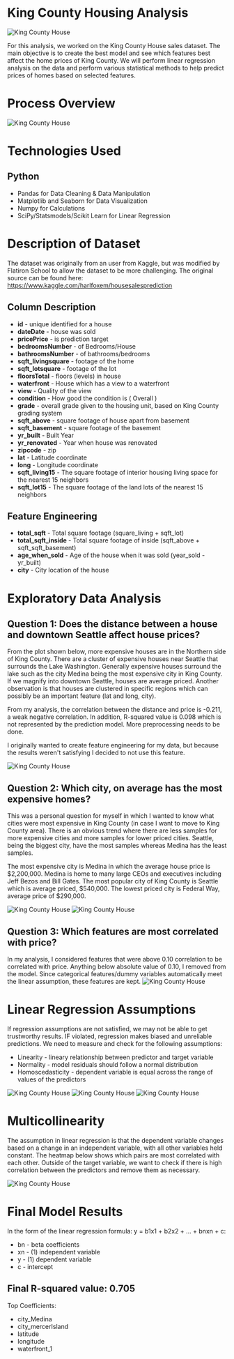 
# King County Housing Analysis

![King County House](https://github.com/ttam37/dsc-mod-2-project-v2-1-onl01-dtsc-ft-052620/blob/master/images/king_county_pic.jpg)

For this analysis, we worked on the King County House sales dataset. The main objective is to create the best model and see which features best affect the home prices of King County. We will perform linear regression analysis on the data and perform various statistical methods to help predict prices of homes based on selected features.

# Process Overview

![King County House](https://github.com/ttam37/dsc-mod-2-project-v2-1-onl01-dtsc-ft-052620/blob/master/images/osemn_model.png)

# Technologies Used

## Python
* Pandas for Data Cleaning & Data Manipulation
* Matplotlib and Seaborn for Data Visualization
* Numpy for Calculations
* SciPy/Statsmodels/Scikit Learn for Linear Regression

# Description of Dataset

The dataset was originally from an user from Kaggle, but was modified by Flatiron School to allow the dataset to be more challenging. The original source can be found here:
https://www.kaggle.com/harlfoxem/housesalesprediction

## Column Description

* **id** - unique identified for a house
* **dateDate** - house was sold
* **pricePrice** -  is prediction target
* **bedroomsNumber** -  of Bedrooms/House
* **bathroomsNumber** -  of bathrooms/bedrooms
* **sqft_livingsquare** -  footage of the home
* **sqft_lotsquare** -  footage of the lot
* **floorsTotal** -  floors (levels) in house
* **waterfront** - House which has a view to a waterfront
* **view** - Quality of the view
* **condition** - How good the condition is ( Overall )
* **grade** - overall grade given to the housing unit, based on King County grading system
* **sqft_above** - square footage of house apart from basement
* **sqft_basement** - square footage of the basement
* **yr_built** - Built Year
* **yr_renovated** - Year when house was renovated
* **zipcode** - zip
* **lat** - Latitude coordinate
* **long** - Longitude coordinate
* **sqft_living15** - The square footage of interior housing living space for the nearest 15 neighbors
* **sqft_lot15** - The square footage of the land lots of the nearest 15 neighbors

## Feature Engineering

* **total_sqft** - Total square footage (square_living + sqft_lot)
* **total_sqft_inside** - Total square footage of inside (sqft_above + sqft_sqft_basement)
* **age_when_sold** - Age of the house when it was sold (year_sold - yr_built)
* **city** - City location of the house

# Exploratory Data Analysis

## Question 1: Does the distance between a house and downtown Seattle affect house prices?
From the plot shown below, more expensive houses are in the Northern side of King County. There are a cluster of expensive houses near Seattle that surrounds the Lake Washington. Generally expensive houses surround the lake such as the city Medina being the most expensive city in King County. If we magnify into downtown Seattle, houses are average priced. Another observation is that houses are clustered in specific regions which can possibly be an important feature (lat and long, city).

From my analysis, the correlation between the distance and price is -0.211, a weak negative correlation. In addition, R-squared value is 0.098 which is not represented by the prediction model. More preprocessing needs to be done. 

I originally wanted to create feature engineering for my data, but because the results weren't satisfying I decided to not use this feature.

![King County House](https://github.com/ttam37/dsc-mod-2-project-v2-1-onl01-dtsc-ft-052620/blob/master/images/EDA_1.png)

## Question 2: Which city, on average has the most expensive homes?
This was a personal question for myself in which I wanted to know what cities were most expensive in King County (in case I want to move to King County area). There is an obvious trend where there are less samples for more expensive cities and more samples for lower priced cities. Seattle, being the biggest city, have the most samples whereas Medina has the least samples.

The most expensive city is Medina in which the average house price is $2,200,000. Medina is home to many large CEOs and executives including Jeff Bezos and Bill Gates. The most popular city of King County is Seattle which is average priced, $540,000. The lowest priced city is Federal Way, average price of $290,000.

![King County House](https://github.com/ttam37/dsc-mod-2-project-v2-1-onl01-dtsc-ft-052620/blob/master/images/EDA_2_scatter.png)
![King County House](https://github.com/ttam37/dsc-mod-2-project-v2-1-onl01-dtsc-ft-052620/blob/master/images/EDA_2_bar.png)

## Question 3: Which features are most correlated with price?
In my analysis, I considered features that were above 0.10 correlation to be correlated with price. Anything below absolute value of 0.10, I removed from the model. Since categorical features/dummy variables automatically meet the linear assumption, these features are kept.
![King County House](https://github.com/ttam37/dsc-mod-2-project-v2-1-onl01-dtsc-ft-052620/blob/master/images/EDA_3_bar.png)

# Linear Regression Assumptions
If regression assumptions are not satisfied, we may not be able to get trustworthy results. IF violated, regression makes biased and unreliable predictions. We need to measure and check for the following assumptions:
* Linearity - lineary relationship between predictor and target variable
* Normality - model residuals should follow a normal distribution
* Homoscedasticity - dependent variable is equal across the range of values of the predictors

![King County House](https://github.com/ttam37/dsc-mod-2-project-v2-1-onl01-dtsc-ft-052620/blob/master/images/final_model_linearity.png)
![King County House](https://github.com/ttam37/dsc-mod-2-project-v2-1-onl01-dtsc-ft-052620/blob/master/images/final_model_normality.png)
![King County House](https://github.com/ttam37/dsc-mod-2-project-v2-1-onl01-dtsc-ft-052620/blob/master/images/final_model_homo.png)

# Multicollinearity
The assumption in linear regression is that the dependent variable changes based on a change in an independent variable, with all other variables held constant. The heatmap below shows which pairs are most correlated with each other. Outside of the target variable, we want to check if there is high correlation between the predictors and remove them as necessary.

![King County House](https://github.com/ttam37/dsc-mod-2-project-v2-1-onl01-dtsc-ft-052620/blob/master/images/EDA_3_multicollinearity.png)

# Final Model Results

In the form of the linear regression formula: y = b1x1 + b2x2 + … + bnxn + c:
* bn - beta coefficients
* xn - (1) independent variable
* y - (1) dependent variable
* c - intercept

## Final R-squared value: 0.705

Top Coefficients: 
* city_Medina
* city_mercerIsland
* latitude
* longitude 
* waterfront_1
